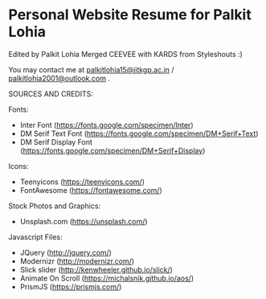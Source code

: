 # Personal Website Resume for Palkit Lohia


Edited by Palkit Lohia
Merged CEEVEE with KARDS from Styleshouts :) 


You may contact me at palkitlohia15@iitkgp.ac.in / palkitlohia2001@outlook.com .

SOURCES AND CREDITS:

Fonts:
 - Inter Font (https://fonts.google.com/specimen/Inter)
 - DM Serif Text Font (https://fonts.google.com/specimen/DM+Serif+Text)
 - DM Serif Display Font (https://fonts.google.com/specimen/DM+Serif+Display)

Icons:
 - Teenyicons (https://teenyicons.com/)
 - FontAwesome (https://fontawesome.com/)

Stock Photos and Graphics:
 - Unsplash.com (https://unsplash.com/)

Javascript Files:
 - JQuery (http://jquery.com/)
 - Modernizr (http://modernizr.com/)
 - Slick slider (http://kenwheeler.github.io/slick/)
 - Animate On Scroll (https://michalsnik.github.io/aos/)
 - PrismJS (https://prismjs.com/)
